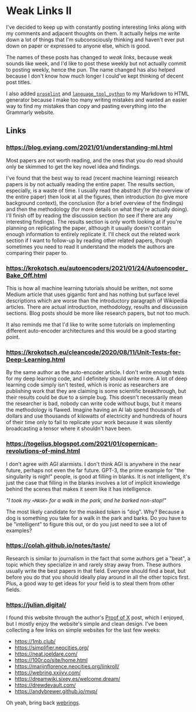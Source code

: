 # Weak Links II

I've decided to keep up with constantly posting interesting links along with my comments and adjacent thoughts on them. It actually helps me write down a lot of things that I'm subconsciously thinking and haven't ever put down on paper or expressed to anyone else, which is good.

The names of these posts has changed to *weak links*, because weak sounds like week, and I'd like to post these weekly but not actually commit to posting weekly, hence the pun. The name changed has also helped because I don't know how much longer I could've kept thinking of decent post titles.

I also added [`proselint`](https://github.com/amperser/proselint) and [`language_tool_python`](https://github.com/languagetool-org/languagetool) to my Markdown to HTML generator because I make too many writing mistakes and wanted an easier way to find my mistakes than copy and pasting everything into the Grammarly website.

## Links

### <https://blog.evjang.com/2021/01/understanding-ml.html>

Most papers are not worth reading, and the ones that you do read should only be skimmed to get the key novel idea and findings.

I've found that the best way to read (recent machine learning) research papers is by not actually reading the entire paper. The results section, especially, is a waste of time. I usually read the abstract (for the overview of the entire paper) then look at all the figures, then introduction (to give more background context), the conclusion (for a brief overview of the findings) and then the methodology (for more details on what they're actually doing). I'll finish off by reading the discussion section (to see if there are any interesting findings). The results section is only worth looking at if you're planning on replicating the paper, although it usually doesn't contain enough information to entirely replicate it. I'll check out the related work section if I want to follow-up by reading other related papers, though sometimes you need to read it understand the models the authors are comparing their paper to.

### <https://krokotsch.eu/autoencoders/2021/01/24/Autoencoder_Bake_Off.html>

This is how all machine learning tutorials should be written, not some Medium article that uses gigantic font and has nothing but surface level descriptions which are worse than the introductory paragraph of Wikipedia articles. There are actual introduction, methodology, results and discussion sections. Blog posts should be more like research papers, but not too much.

It also reminds me that I'd like to write some tutorials on implementing different auto-encoder architectures and this would be a good starting point.

### <https://krokotsch.eu/cleancode/2020/08/11/Unit-Tests-for-Deep-Learning.html>

By the same author as the auto-encoder article. I don't write enough tests for my deep learning code, and I definitely should write more. A lot of deep learning code simply isn't tested, which is ironic as researchers are publishing work that they are claiming is some scientific breakthrough, but their results could be due to a simple bug. This doesn't necessarily mean the researcher is bad, nobody can write code without bugs, but it means the methodology is flawed. Imagine having an AI lab spend thousands of dollars and use thousands of kilowatts of electricity and hundreds of hours of their time only to fail to replicate your work because it was silently broadcasting a tensor where it shouldn't have been.

### <https://togelius.blogspot.com/2021/01/copernican-revolutions-of-mind.html>

I don't agree with AGI alarmists. I don't think AGI is anywhere in the near future, perhaps not even the far future. GPT-3, the prime example for "the singularity is nigh!" people, is good at filling in blanks. It is not intelligent, it's just the case that filling in the blanks involves a lot of implicit knowledge behind the scenes that makes it seem like it has intelligence.

*"I took my `<MASK>` for a walk in the park, and he barked non-stop!"*

The most likely candidate for the masked token is "dog". Why? Because a dog is something you take for a walk in the park and barks. Do you have to be "intelligent" to figure this out, or do you just need to see a lot of examples?

### <https://colah.github.io/notes/taste/>

Research is similar to journalism in the fact that some authors get a "beat", a topic which they specialize in and rarely stray away from. These authors usually write the best papers in that field. Everyone should find a beat, but before you do that you should ideally play around in all the other topics first. Plus, a good way to get ideas for your field is to steal them from other fields.

### <https://julian.digital/>

I found this website through the author's [Proof of X](https://julian.digital/2020/08/06/proof-of-x/) post, which I enjoyed, but I mostly enjoy the website's simple and clean design. I've been collecting a few links on simple websites for the last few weeks:

* https://1mb.club/
* https://simplifier.neocities.org/
* https://neat.joeldare.com/
* https://100r.co/site/home.html
* https://marijnflorence.neocities.org/linkroll/
* https://webring.xxiivv.com/
* https://dreamwiki.sixey.es/welcome.dream/
* https://drewdevault.com/
* https://andybrewer.github.io/mvp/

Oh yeah, bring back [webrings](https://en.wikipedia.org/wiki/Webring).
